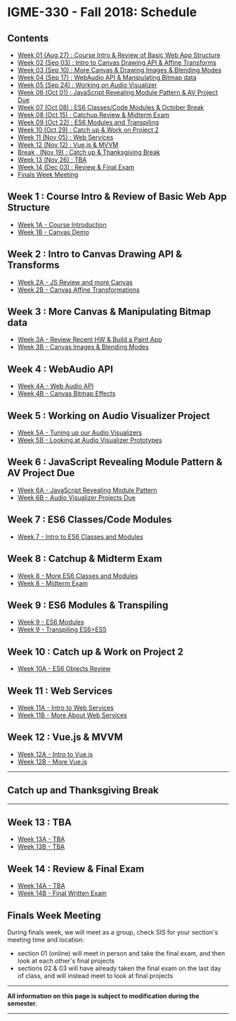 
# IGME-330 - Fall 2018: Schedule

## Contents

- [Week 01 (Aug 27) : Course Intro & Review of Basic Web App Structure](#week1)
- [Week 02 (Sep 03) : Intro to Canvas Drawing API & Affine Transforms](#week2)
- [Week 03 (Sep 10) : More Canvas & Drawing Images & Blending Modes](#week3)
- [Week 04 (Sep 17) : WebAudio API & Manipulating Bitmap data](#week4)
- [Week 05 (Sep 24) : Working on Audio Visualizer](#week5)
- [Week 06 (Oct 01) : JavaScript Revealing Module Pattern & AV Project Due](#week6)
- [Week 07 (Oct 08) : ES6 Classes/Code Modules & October Break](#week7)
- [Week 08 (Oct 15) : Catchup,Review & Midterm Exam](#week8)
- [Week 09 (Oct 22) : ES6 Modules and Transpiling](#week9)
- [Week 10 (Oct 29) : Catch up & Work on Project 2](#week10)
- [Week 11 (Nov 05) : Web Services](#week11)
- [Week 12 (Nov 12) : Vue.js & MVVM](#week12)
- [Break&nbsp;&nbsp;&nbsp;(Nov 19) : Catch up & Thanksgiving Break](#thanksgiving)
- [Week 13 (Nov 26) : TBA](#week13)
- [Week 14 (Dec 03) : Review & Final Exam](#week14)
- [Finals Week Meeting](#finalsweek)


## <a id="week1">Week 1 : Course Intro & Review of Basic Web App Structure
  - [Week 1A - Course Introduction](weekly/week-01A-notes.md)
  - [Week 1B - Canvas Demo](weekly/week-01B-notes.md)
  
## <a id="week2">Week 2 : Intro to Canvas Drawing API & Transforms
  - [Week 2A - JS Review and more Canvas](weekly/week-02A-notes.md)
  - [Week 2B - Canvas Affine Transformations](weekly/week-02B-notes.md)
  
## <a id="week3">Week 3 : More Canvas & Manipulating Bitmap data
  - [Week 3A - Review Recent HW & Build a Paint App](weekly/week-03A-notes.md)
  - [Week 3B - Canvas Images & Blending Modes](weekly/week-03B-notes.md)
 
## <a id="week4">Week 4 : WebAudio API
  - [Week 4A - Web Audio API](weekly/week-04A-notes.md)
  - [Week 4B - Canvas Bitmap Effects](weekly/week-04B-notes.md)
 
## <a id="week5">Week 5 : Working on Audio Visualizer Project
  - [Week 5A - Tuning up our Audio Visualizers](weekly/week-05A-notes.md)
  - [Week 5B - Looking at Audio Visualizer Prototypes](weekly/week-05B-notes.md)
 
## <a id="week6">Week 6 : JavaScript Revealing Module Pattern & AV Project Due
  - [Week 6A - JavaScript Revealing Module Pattern](weekly/week-06A-notes.md)
  - [Week 6B - Audio Visualizer Projects Due](weekly/week-06B-notes.md)
 
## <a id="week7">Week 7 : ES6 Classes/Code Modules
  - [Week 7 - Intro to ES6 Classes and Modules](weekly/week-07-notes.md)
 
## <a id="week8">Week 8 : Catchup & Midterm Exam
  - [Week 8 - More ES6 Classes and Modules](weekly/week-08A-notes.md)
  - [Week 8 - Midterm Exam](weekly/week-08B-notes.md)
  
## <a id="week9">Week 9 :  ES6 Modules & Transpiling
  - [Week 9 - ES6 Modules](weekly/week-09A-notes.md)
  - [Week 9 - Transpiling ES6>ES5](weekly/week-09B-notes.md) 
  
## <a id="week10">Week 10 : Catch up & Work on Project 2
   - [Week 10A - ES6 Objects Review](weekly/week-10A-notes.md)
  
## <a id="week11">Week 11  : Web Services
   - [Week 11A - Intro to Web Services](weekly/week-11A-notes.md)
   - [Week 11B - More About Web Services](weekly/week-11B-notes.md)
  
## <a id="week12">Week 12  : Vue.js & MVVM
  - [Week 12A - Intro to Vue.js](weekly/week-12A-notes.md)
  - [Week 12B - More Vue.js](weekly/week-12B-notes.md)

<hr>

## <a id="thanksgiving">Catch up and Thanksgiving Break
  
<hr>
  
## <a id="week13">Week 13 : TBA
  - [Week 13A - TBA](weekly/week-13A-notes.md)
  - [Week 13B - TBA](weekly/week-13B-notes.md)
 
## <a id="week14">Week 14 : Review & Final Exam
  - [Week 14A - TBA](weekly/week-14A-notes.md)
  - [Week 14B - Final Written Exam](weekly/week-14B-notes.md)
  
## <a id="finalsweek">Finals Week Meeting

During finals week, we will meet as a group, check SIS for your section's meeting time and location:
- section 01 (online) will meet in person and take the final exam, and then look at each other's final projects
- sections 02 & 03 will have already taken the final exam on the last day of class, and will instead meet to look at final projects

<hr>

**All information on this page is subject to modification during the semester.**

<hr>
